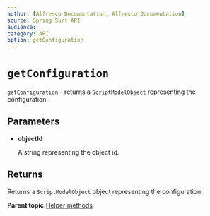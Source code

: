 ```yaml
---
author: [Alfresco Documentation, Alfresco Documentation]
source: Spring Surf API
audience: 
category: API
option: getConfiguration
---
```


# `getConfiguration`

`getConfiguration` - returns a `ScriptModelObject` representing the configuration.

## Parameters

-   **objectId**

    A string representing the object id.


## Returns

Returns a `ScriptModelObject` object representing the configuration.

**Parent topic:**[Helper methods](../references/APISurf-ScriptSiteData-Helper-helper.md)

